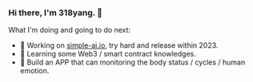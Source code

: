 ### Hi there, I'm 318yang. 👋

What I'm doing and going to do next:  
- 🔭 Working on [simple-ai.io](https://simple-ai.io), try hard and release within 2023.  
- 🌱 Learning some Web3 / smart contract knowledges.  
- 📱 Build an APP that can monitoring the body status / cycles / human emotion.  

<!--
**lhypds/lhypds** is a ✨ _special_ ✨ repository because its `README.md` (this file) appears on your GitHub profile.

Here are some ideas to get you started:

- 🔭 I’m currently working on ...
- 🌱 I’m currently learning ...
- 👯 I’m looking to collaborate on ...
- 🤔 I’m looking for help with ...
- 💬 Ask me about ...
- 📫 How to reach me: ...
- 😄 Pronouns: ...
- ⚡ Fun fact: ...
-->
